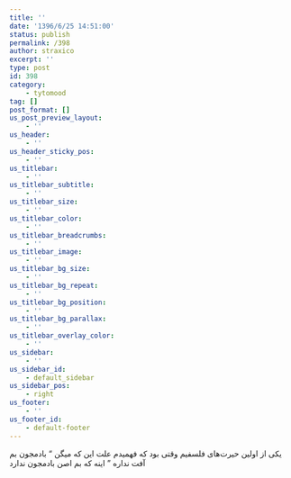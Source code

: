 ```yaml
---
title: ''
date: '1396/6/25 14:51:00'
status: publish
permalink: /398
author: straxico
excerpt: ''
type: post
id: 398
category:
    - tytomood
tag: []
post_format: []
us_post_preview_layout:
    - ''
us_header:
    - ''
us_header_sticky_pos:
    - ''
us_titlebar:
    - ''
us_titlebar_subtitle:
    - ''
us_titlebar_size:
    - ''
us_titlebar_color:
    - ''
us_titlebar_breadcrumbs:
    - ''
us_titlebar_image:
    - ''
us_titlebar_bg_size:
    - ''
us_titlebar_bg_repeat:
    - ''
us_titlebar_bg_position:
    - ''
us_titlebar_bg_parallax:
    - ''
us_titlebar_overlay_color:
    - ''
us_sidebar:
    - ''
us_sidebar_id:
    - default_sidebar
us_sidebar_pos:
    - right
us_footer:
    - ''
us_footer_id:
    - default-footer
---
```

<div>ﯾﮑﯽ ﺍﺯ ﺍﻭﻟﯿﻦ ﺣﯿﺮﺕﻫﺎﯼ ﻓﻠﺴﻔﯿﻢ ﻭﻗﺘﯽ ﺑﻮﺩ ﮐﻪ ﻓﻬﻤﯿﺪﻡ ﻋﻠﺖ ﺍﯾﻦ ﮐﻪ ﻣﯿﮕﻦ “ ﺑﺎﺩﻣﺠﻮﻥ ﺑﻢ ﺁﻓﺖ ﻧﺪﺍﺭﻩ ” ﺍﯾﻨﻪ ﮐﻪ ﺑﻢ ﺍﺻﻦ ﺑﺎﺩﻣﺠﻮﻥ ﻧﺪﺍﺭﺩ</div>